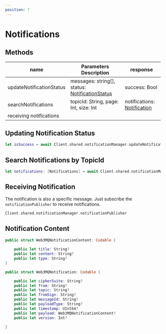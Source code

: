 ```yaml
---
position: 7
---
```


# Notifications

## Methods
| name | Parameters Description | response |
| --- | --- | --- |
| updateNotificationStatus | messages: string[], status: [NotificationStatus](/docs/Web3MQ-SDK/Swift-SDK/Structs/###NotificationStatus) | success: Bool |
| searchNotifications | topicId: String, page: Int, size: Int | notifications: [Notification](/docs/Web3MQ-SDK/Swift-SDK/Structs/###Notification) |
| receiving notifications |  |  |

## Updating Notification Status

```swift
let isSuccess = await Client.shared.notificationManager.updateNotificationStatus(notifications: ["{notificationId}"], status: .read)
```

## Search Notifications by TopicId

```swift
let notifications: [Notifications] = await Client.shared.notificationManager.getNotifications(by: "{NotificationType}", page: 0, size: 20)
```

## Receiving Notification

The notification is also a specific message. Just subscribe the `notificationPublisher` to receive notifications.

```swift
Client.shared.notificationManager.notificationPublisher
```

## Notification Content

```swift
public struct Web3MQNotificationContent: Codable {
    
    public let title: String?
    public let content: String?
    public let type: String?
}

public struct Web3MQNotification: Codable {

    public let cipherSuite: String?
    public let from: String?
    public let topic: String?
    public let fromSign: String?
    public let messageId: String?
    public let payloadType: String?
    public let timestamp: UInt64?
    public let payload: Web3MQNotificationContent?
    public let version: Int?
    
}
```
